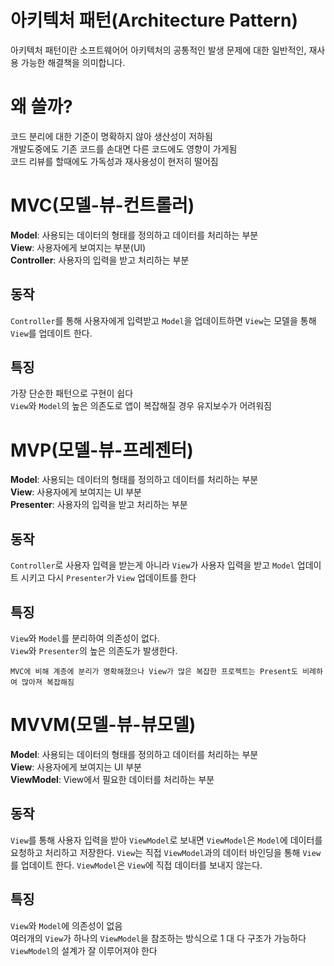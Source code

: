 # 아키텍처 패턴(Architecture Pattern)
아키텍처 패턴이란 소프트웨어어 아키텍처의 공통적인 발생 문제에 대한 일반적인, 재사용 가능한 해결책을 의미합니다.
# 왜 쓸까?
코드 분리에 대한 기준이 명확하지 않아 생산성이 저하됨          
개발도중에도 기존 코드를 손대면 다른 코드에도 영향이 가게됨            
코드 리뷰를 할때에도 가독성과 재사용성이 현저히 떨어짐             
# MVC(모델-뷰-컨트롤러)
**Model**: 사용되는 데이터의 형태를 정의하고 데이터를 처리하는 부분                
**View**: 사용자에게 보여지는 부분(UI)            
**Controller**: 사용자의 입력을 받고 처리하는 부분
## 동작
`Controller`를 통해 사용자에게 입력받고 `Model`을 업데이트하면 `View`는 모델을 통해 `View`를 업데이트 한다.
## 특징
가장 단순한 패턴으로 구현이 쉽다                
`View`와 `Model`의 높은 의존도로 앱이 복잡해질 경우 유지보수가 어려워짐
# MVP(모델-뷰-프레젠터)
**Model**: 사용되는 데이터의 형태를 정의하고 데이터를 처리하는 부분                 
**View**: 사용자에게 보여지는 UI 부분             
**Presenter**: 사용자의 입력을 받고 처리하는 부분 
## 동작
`Controller`로 사용자 입력을 받는게 아니라 `View`가 사용자 입력을 받고 `Model` 업데이트 시키고 다시 `Presenter`가 `View` 업데이트를 한다
## 특징
`View`와 `Model`를 분리하여 의존성이 없다.            
`View`와 `Presenter`의 높은 의존도가 발생한다.           

`MVC에 비해 계층에 분리가 명확해졌으나 View가 많은 복잡한 프로젝트는 Present도 비례하여 많아져 복잡해짐`
# MVVM(모델-뷰-뷰모델)
**Model**: 사용되는 데이터의 형태를 정의하고 데이터를 처리하는 부분               
**View**: 사용자에게 보여지는 UI 부분             
**ViewModel**: View에서 필요한 데이터를 처리하는 부분
## 동작
`View`를 통해 사용자 입력을 받아 `ViewModel`로 보내면 `ViewModel`은 `Model`에 데이터를 요청하고 처리하고 저장한다. `View`는 직접 `ViewModel`과의 데이터 바인딩을 통해  `View`를 업데이트 한다. `ViewModel`은 `View`에 직접 데이터를 보내지 않는다.
## 특징
`View`와 `Model`에 의존성이 없음                 
여러개의 `View`가 하나의 `ViewModel`을 참조하는 방식으로 1 대 다 구조가 가능하다             
`ViewModel`의 설계가 잘 이루어져야 한다
